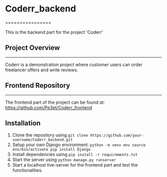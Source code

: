 # Coderr_backend
================

This is the backend part for the project 'Coderr'

## Project Overview
---------------

Coderr is a demonstration project where customer users can order freelancer offers and write reviews.

## Frontend Repository
--------------------

The frontend part of the project can be found at: https://github.com/Pe3et/Coderr_frontend

## Installation

1.  Clone the repository using `git clone https://github.com/your-username/Coderr_backend.git`
2.  Setup your own Django environment:
        ```
        python -m venv env
        source env/bin/activate
        pip install Django
        ```
3.  Install dependencies using `pip install -r requirements.txt`
4.  Start the server using `python manage.py runserver`
5.  Start a localhost live-server for the frontend part and test the functionalities. 